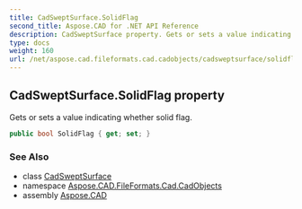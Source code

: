 ```yaml
---
title: CadSweptSurface.SolidFlag
second_title: Aspose.CAD for .NET API Reference
description: CadSweptSurface property. Gets or sets a value indicating whether solid flag
type: docs
weight: 160
url: /net/aspose.cad.fileformats.cad.cadobjects/cadsweptsurface/solidflag/
---
```

## CadSweptSurface.SolidFlag property

Gets or sets a value indicating whether solid flag.

```csharp
public bool SolidFlag { get; set; }
```

### See Also

* class [CadSweptSurface](../)
* namespace [Aspose.CAD.FileFormats.Cad.CadObjects](../../cadsweptsurface/)
* assembly [Aspose.CAD](../../../)


